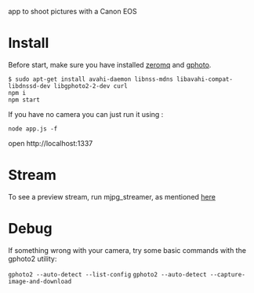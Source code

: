 app to shoot pictures with a Canon EOS

# Install

Before start, make sure you have installed [zeromq](http://zeromq.org/intro:get-the-software) and [gphoto](http://www.gphoto.org/).


```
$ sudo apt-get install avahi-daemon libnss-mdns libavahi-compat-libdnssd-dev libgphoto2-2-dev curl
npm i
npm start
```


If you have no camera you can just run it using :

```
node app.js -f
```

open http://localhost:1337

# Stream

To see a preview stream, run mjpg_streamer, as mentioned [here](https://github.com/soixantecircuits/pyying)


# Debug

If something wrong with your camera, try some basic commands with the gphoto2 utility:

`gphoto2 --auto-detect --list-config`
`gphoto2 --auto-detect --capture-image-and-download`